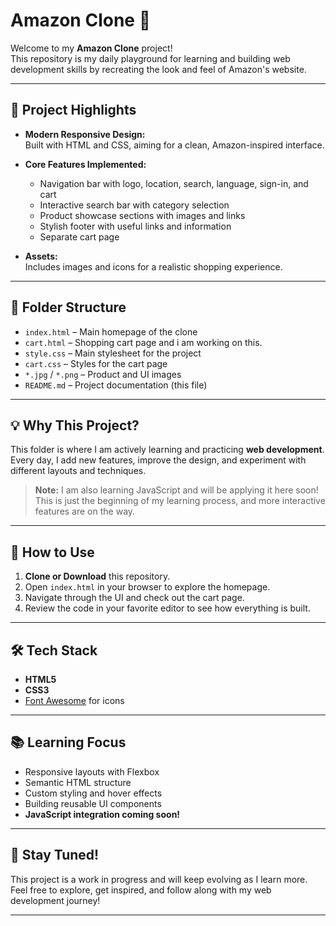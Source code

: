 # Amazon Clone 🚀

Welcome to my **Amazon Clone** project!  
This repository is my daily playground for learning and building web development skills by recreating the look and feel of Amazon's website.

---

## 🌟 Project Highlights

- **Modern Responsive Design:**  
  Built with HTML and CSS, aiming for a clean, Amazon-inspired interface.

- **Core Features Implemented:**  
  - Navigation bar with logo, location, search, language, sign-in, and cart  
  - Interactive search bar with category selection  
  - Product showcase sections with images and links  
  - Stylish footer with useful links and information  
  - Separate cart page

- **Assets:**  
  Includes images and icons for a realistic shopping experience.

---

## 📁 Folder Structure

- `index.html` – Main homepage of the clone  
- `cart.html` – Shopping cart page and i am working on this.
- `style.css` – Main stylesheet for the project  
- `cart.css` – Styles for the cart page  
- `*.jpg` / `*.png` – Product and UI images  
- `README.md` – Project documentation (this file)

---

## 💡 Why This Project?

This folder is where I am actively learning and practicing **web development**.  
Every day, I add new features, improve the design, and experiment with different layouts and techniques.

> **Note:** I am also learning JavaScript and will be applying it here soon! This is just the beginning of my learning process, and more interactive features are on the way.

---

## 🚀 How to Use

1. **Clone or Download** this repository.
2. Open `index.html` in your browser to explore the homepage.
3. Navigate through the UI and check out the cart page.
4. Review the code in your favorite editor to see how everything is built.

---

## 🛠️ Tech Stack

- **HTML5**
- **CSS3**
- [Font Awesome](https://fontawesome.com/) for icons

---

## 📚 Learning Focus

- Responsive layouts with Flexbox
- Semantic HTML structure
- Custom styling and hover effects
- Building reusable UI components
- **JavaScript integration coming soon!**

---

## 🙌 Stay Tuned!

This project is a work in progress and will keep evolving as I learn more.  
Feel free to explore, get inspired, and follow along with my web development journey!

---